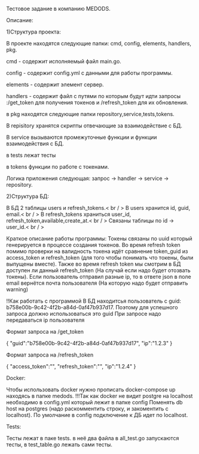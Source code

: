 Тестовое задание в компанию MEDODS.

Описание:

1)Структура проекта:

В проекте находятся следующие папки: cmd, config, elements, handlers, pkg.

cmd - содержит исполняемый файл main.go.

config - содержит config.yml с данными для работы программы.

elements - содержит элемент сервер.

handlers - содержит файл с путями по которым будут идти запросы :/get_token для получения токенов и /refresh_token для их обновления.

в pkg находятся следующие папки repository,service,tests,tokens.

В repisitory хранятся скрипты отвечающие за взаимодействие с БД.

В service вызываются промежуточные функции и функции взаимодействия с БД.

в tests лежат тесты

в tokens функции по работе с токенами.

Логика приложения следующая: запрос -> handler -> service -> repository.

2)Структура БД:

В БД 2 таблицы users и refresh_tokens.< br / >
В users хранится id, guid, email.< br / >
В refresh_tokens храниться user_id, refresh_token,available,create_at.< br / >
Связаны таблицы по id -> user_id.< br / >

Краткое описание работы программы:
Токены связаны по uuid который генерируется в процессе создания токенов.
Во время refresh token помимо проверки на валидность токена идёт сравнение token_guid из access_token и refresh_token (для того чтобы понимать что токены, были выпущены вместе).
Также во время refresh token мы смотрим в БД доступен ли данный refresh_token (На случай если надо будет отозвать токены).
Если пользователь отправил разные ip, то в ответе json в поле email вернётся почта пользователя (На которую надо будет отправить warning)

!!Как работать с программой
В БД находитсья пользователь с guid: b758e00b-9c42-4f2b-a84d-0af47b937d17. Поэтому для успешного запроса должно использоваться это guid
При запросе надо передаваться ip пользователя

Формат запроса на /get_token

{
    "guid":"b758e00b-9c42-4f2b-a84d-0af47b937d17",
    "ip":"1.2.3"
}

Формат запроса на /refresh_token

{
    "access_token":"",
    "refresh_token":"",
    "ip":"1.2.4"
}

Docker:

Чтобы использовать docker нужно прописать docker-compose up находясь в папке medods. !!!Так как docker не видит postgre на localhost необходимо в config.yml который лежит в папке config
Поменять db host на postgres (надо раскомментить строку, и закоментить с localhost). По умолчание в config подключение к ДБ идет по localhost.

Tests:

Тесты лежат в паке tests. в неё два файла в all_test.go запускаются тесты, в test_table.go лежать сами тесты.
